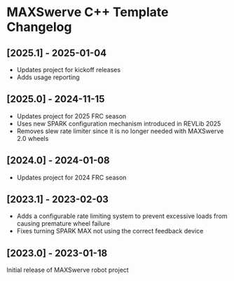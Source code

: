# MAXSwerve C++ Template Changelog

## [2025.1] - 2025-01-04

- Updates project for kickoff releases
- Adds usage reporting

## [2025.0] - 2024-11-15

- Updates project for 2025 FRC season
- Uses new SPARK configuration mechanism introduced in REVLib 2025
- Removes slew rate limiter since it is no longer needed with MAXSwerve 2.0 wheels

## [2024.0] - 2024-01-08

- Updates project for 2024 FRC season

## [2023.1] - 2023-02-03

- Adds a configurable rate limiting system to prevent excessive loads from causing premature wheel failure
- Fixes turning SPARK MAX not using the correct feedback device

## [2023.0] - 2023-01-18

Initial release of MAXSwerve robot project
